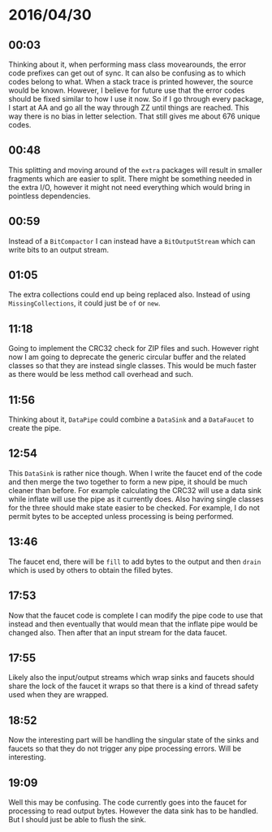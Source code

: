 # 2016/04/30

## 00:03

Thinking about it, when performing mass class movearounds, the error code
prefixes can get out of sync. It can also be confusing as to which codes
belong to what. When a stack trace is printed however, the source would be
known. However, I believe for future use that the error codes should be fixed
similar to how I use it now. So if I go through every package, I start at AA
and go all the way through ZZ until things are reached. This way there is no
bias in letter selection. That still gives me about 676 unique codes.

## 00:48

This splitting and moving around of the `extra` packages will result in smaller
fragments which are easier to split. There might be something needed in the
extra I/O, however it might not need everything which would bring in pointless
dependencies.

## 00:59

Instead of a `BitCompactor` I can instead have a `BitOutputStream` which can
write bits to an output stream.

## 01:05

The extra collections could end up being replaced also. Instead of using
`MissingCollections`, it could just be `of` or `new`.

## 11:18

Going to implement the CRC32 check for ZIP files and such. However right now
I am going to deprecate the generic circular buffer and the related classes
so that they are instead single classes. This would be much faster as there
would be less method call overhead and such.

## 11:56

Thinking about it, `DataPipe` could combine a `DataSink` and a `DataFaucet`
to create the pipe.

## 12:54

This `DataSink` is rather nice though. When I write the faucet end of the
code and then merge the two together to form a new pipe, it should be much
cleaner than before. For example calculating the CRC32 will use a data sink
while inflate will use the pipe as it currently does. Also having single
classes for the three should make state easier to be checked. For example, I
do not permit bytes to be accepted unless processing is being performed.

## 13:46

The faucet end, there will be `fill` to add bytes to the output and then
`drain` which is used by others to obtain the filled bytes.

## 17:53

Now that the faucet code is complete I can modify the pipe code to use that
instead and then eventually that would mean that the inflate pipe would be
changed also. Then after that an input stream for the data faucet.

## 17:55

Likely also the input/output streams which wrap sinks and faucets should share
the lock of the faucet it wraps so that there is a kind of thread safety used
when they are wrapped.

## 18:52

Now the interesting part will be handling the singular state of the sinks and
faucets so that they do not trigger any pipe processing errors. Will be
interesting.

## 19:09

Well this may be confusing. The code currently goes into the faucet for
processing to read output bytes. However the data sink has to be handled. But
I should just be able to flush the sink.


